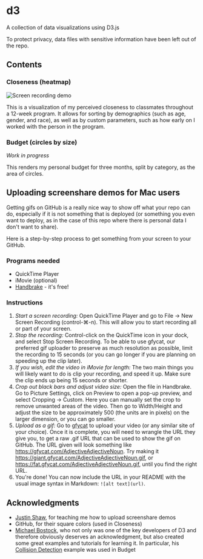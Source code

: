 # d3

A collection of data visualizations using D3.js

To protect privacy, data files with sensitive information have been left out of the repo.

## Contents

### Closeness (heatmap)

![Screen recording demo](https://fat.gfycat.com/OilyKindGibbon.gif)

This is a visualization of my perceived closeness to classmates throughout a 12-week program. It allows for sorting by demographics (such as age, gender, and race), as well as by custom parameters, such as how early on I worked with the person in the program.

### Budget (circles by size)

*Work in progress*

This renders my personal budget for three months, split by category, as the area of circles.

## Uploading screenshare demos for Mac users

Getting gifs on GitHub is a really nice way to show off what your repo can do, especially if it is not something that is deployed (or something you even want to deploy, as in the case of this repo where there is personal data I don't want to share).

Here is a step-by-step process to get something from your screen to your GitHub.

### Programs needed

* QuickTime Player
* iMovie (optional)
* [Handbrake](https://handbrake.fr/) - it's free!

### Instructions
1. *Start a screen recording:* Open QuickTime Player and go to File -> New Screen Recording (control-⌘-n). This will allow you to start recording all or part of your screen.
1. *Stop the recording:* Control-click on the QuickTime icon in your dock, and select Stop Screen Recording. To be able to use gfycat, our preferred gif uploader to preserve as much resolution as possible, limit the recording to 15 seconds (or you can go longer if you are planning on speeding up the clip later).
1. *If you wish, edit the video in iMovie for length:* The two main things you will likely want to do is clip your recording, and speed it up. Make sure the clip ends up being 15 seconds or shorter.
1. *Crop out black bars and adjust video size:* Open the file in Handbrake. Go to Picture Settings, click on Preview to open a pop-up preview, and select Cropping -> Custom. Here you can manually set the crop to remove unwanted areas of the video. Then go to Width/Height and adjust the size to be approximately 500 (the units are in pixels) on the larger dimension, or you can go smaller.
1. *Upload as a gif:* Go to [gfycat](https://gfycat.com) to upload your video (or any similar site of your choice). Once it is complete, you will need to wrangle the URL they give you, to get a raw .gif URL that can be used to show the gif on GitHub. The URL given will look something like https://gfycat.com/AdjectiveAdjectiveNoun. Try making it https://giant.gfycat.com/AdjectiveAdjectiveNoun.gif, or https://fat.gfycat.com/AdjectiveAdjectiveNoun.gif, until you find the right URL.
1. You're done! You can now include the URL in your README with the usual image syntax in Markdown: ```![alt text](url)```.

## Acknowledgments

* [Justin Shaw](https://github.com/jshaw22), for teaching me how to upload screenshare demos
* GitHub, for their square colors (used in Closeness)
* [Michael Bostock](https://bl.ocks.org/mbostock), who not only was one of the key developers of D3 and therefore obviously deserves an acknowledgment, but also created some great examples and tutorials for learning it. In particular, his [Collision Detection](https://bl.ocks.org/mbostock/3231298) example was used in Budget